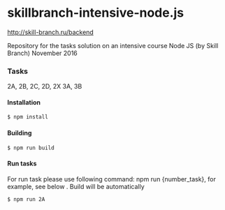 # skillbranch-intensive-node.js
http://skill-branch.ru/backend

Repository for the tasks solution on an intensive course Node JS (by Skill Branch) November 2016

### Tasks

 2A, 2B, 2C, 2D, 2X
 3A, 3B

#### Installation

```sh
$ npm install
```

#### Building

```sh
$ npm run build
```

#### Run tasks
For run task please use following command: npm run {number_task}, for example, see below . Build will be automatically
```sh
$ npm run 2A
```
